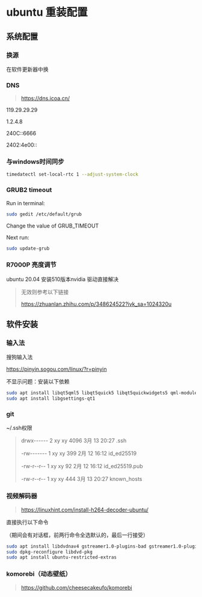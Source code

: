 # ubuntu 重装配置

## 系统配置

### 换源

在软件更新器中换



### DNS

> https://dns.icoa.cn/

119.29.29.29

1.2.4.8

240C::6666

2402:4e00::



### 与windows时间同步

```bash
timedatectl set-local-rtc 1 --adjust-system-clock 
```



### GRUB2 timeout

Run in terminal:

```bash
sudo gedit /etc/default/grub
```

Change the value of GRUB_TIMEOUT

Next run:

```bash
sudo update-grub
```



### R7000P 亮度调节

ubuntu 20.04 安装510版本nvidia 驱动直接解决

> 无效则参考以下链接
>
> https://zhuanlan.zhihu.com/p/348624522?ivk_sa=1024320u



## 软件安装

### 输入法
搜狗输入法

https://pinyin.sogou.com/linux/?r=pinyin

不显示问题：安装以下依赖

```bash
sudo apt install libqt5qml5 libqt5quick5 libqt5quickwidgets5 qml-module-qtquick2
sudo apt install libgsettings-qt1
```

### git

~/.ssh权限

> drwx------  2 xy   xy   4096 3月  13 20:27 .ssh
>
> -rw------- 1 xy xy 399 2月  12 16:12 id_ed25519
>
> -rw-r--r-- 1 xy xy  92 2月  12 16:12 id_ed25519.pub
>
> -rw-r--r-- 1 xy xy 444 3月  13 20:27 known_hosts

### 视频解码器

> https://linuxhint.com/install-h264-decoder-ubuntu/

直接执行以下命令

（期间会有对话框，前两行命令全选默认的，最后一行接受）

```bash
sudo apt install libdvdnav4 gstreamer1.0-plugins-bad gstreamer1.0-plugins-ugly libdvd-pkg -y
sudo dpkg-reconfigure libdvd-pkg
sudo apt install ubuntu-restricted-extras
```

### komorebi（动态壁纸）

> https://github.com/cheesecakeufo/komorebi